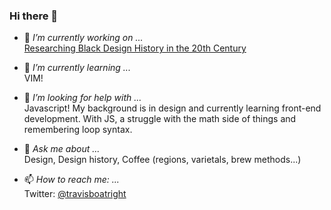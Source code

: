 ### Hi there 👋

- 🔭 <em>I’m currently working on ...</em>
<br><a href="https://github.com/TravisBoatright/a-design-history">Researching Black Design History in the 20th Century</a>

- 🌱 <em>I’m currently learning ...</em>
<br>VIM!

- 🤔 <em>I’m looking for help with ...</em>
<br>Javascript! My background is in design and currently learning front-end development. With JS, a struggle with the math side of things and remembering loop syntax.

- 💬 <em>Ask me about ...</em>
<br>Design, Design history, Coffee (regions, varietals, brew methods...)

- 📫 <em>How to reach me: ...</em>
<br>Twitter: <a href="https://www.twitter.com/travisboatright">@travisboatright</a>

